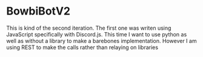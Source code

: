 # BowbiBotV2
This is kind of the second iteration. The first one was writen using JavaScript specifically with Discord.js. This time I want to use python as well as without a library to make a barebones implementation. However I am using REST to make the calls rather than relaying on libraries
